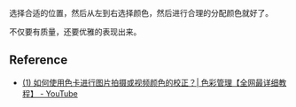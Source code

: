选择合适的位置，然后从左到右选择颜色，然后进行合理的分配颜色就好了。

不仅要有质量，还要优雅的表现出来。

## Reference

- [(1) 如何使用色卡进行图片拍摄或视频颜色的校正？| 色彩管理【全网最详细教程】 - YouTube](https://www.youtube.com/watch?v=9IoP5EmNMk0)
